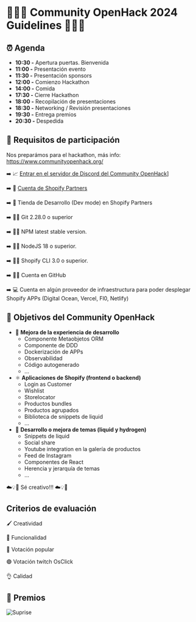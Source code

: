 # 🤘👩‍💻 Community OpenHack 2024 Guidelines 👨‍💻🤘

## ⏰ Agenda

 - **10:30 -** Apertura puertas. Bienvenida
 - **11:00 -** Presentación evento
 - **11:30 -** Presentación sponsors
 - **12:00 -** Comienzo Hackathon
 - **14:00 -** Comida
 - **17:30 -** Cierre Hackathon
 - **18:00 -** Recopilación de presentaciones
 - **18:30 -** Networking / Revisión presentaciones
 - **19:30 -** Entrega premios
 - **20:30 -** Despedida

## 📓 Requisitos de participación

Nos preparámos para el hackathon, más info: https://www.communityopenhack.org/

➡️ 📈 [Entrar en el servidor de Discord del Community OpenHack](https://discord.gg/X57xkheFN6)]

➡️ 📗 [Cuenta de Shopify Partners](https://www.shopify.com/partners)

➡️ 🛒 Tienda de Desarrollo (Dev mode) en Shopify Partners

➡️ 🧑‍💻 Git 2.28.0 o superior

➡️ 🧑‍💻 NPM latest stable version.

➡️ 🧑‍💻 NodeJS 18 o superior.

➡️ 🧑‍💻 Shopify CLI 3.0 o superior.

➡️ 🧑‍💻 Cuenta en GitHub

➡️ 💻 Cuenta en algún proveedor de infraestructura para poder desplegar Shopify APPs (Digital Ocean, Vercel, Fl0, Netlify)


## 🎯 Objetivos del Community OpenHack

- 🧪 **Mejora de la experiencia de desarrollo**
  - Componente Metaobjetos ORM
  - Componente de DDD
  - Dockerización de APPs
  - Observabilidad
  - Código autogenerado
  - ...
- ⚛️ **Aplicaciones de Shopify (frontend o backend)**
  - Login as Customer
  - Wishlist
  - Storelocator
  - Productos bundles
  - Productos agrupados
  - Biblioteca de snippets de liquid
  - ...
- 💅 **Desarrollo o mejora de temas (liquid y hydrogen)**
  - Snippets de liquid
  - Social share
  - Youtube integration en la galería de productos
  - Feed de Instagram
  - Componentes de React
  - Herencia y jerarquía de temas
  - ...
 
 ☁️💡🤔 Sé creativo!!! ☁️💡🤔

## Criterios de evaluación

🖌️ Creatividad

🌈 Funcionalidad

🙋 Votación popular

🟣 Votación twitch OsClick

👌 Calidad

## 🦄 Premios

![Suprise](https://media1.tenor.com/m/rKLBka9zl5UAAAAd/yeah-excellent.gif)
